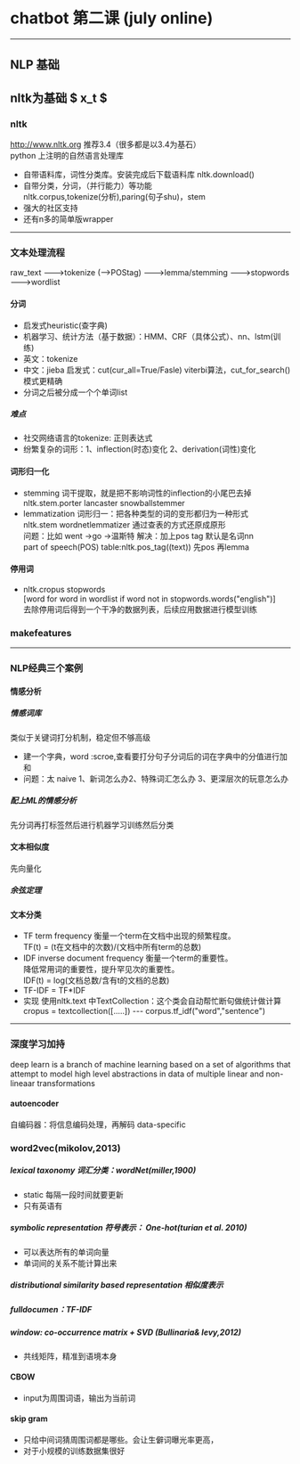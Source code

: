# chatbot 第二课 (july online)
---
## NLP 基础
nltk为基础
$ x_t $
---
### nltk
http://www.nltk.org 推荐3.4（很多都是以3.4为基石）<br/> 
python 上注明的自然语言处理库<br/>

- 自带语料库，词性分类库。安装完成后下载语料库 nltk.download()
- 自带分类，分词，（并行能力）等功能<br/>
  nltk.corpus,tokenize(分析),paring(句子shu)，stem
- 强大的社区支持
- 还有n多的简单版wrapper
 
---
### 文本处理流程
raw_text --->tokenize (-->POStag) --->lemma/stemming --->stopwords --->wordlist
#### 分词
- 启发式heuristic(查字典)
- 机器学习、统计方法（基于数据）：HMM、CRF（具体公式）、nn、lstm(训练)
- 英文：tokenize
- 中文：jieba 启发式：cut(cur_all=True/Fasle) viterbi算法，cut_for_search()模式更精确
- 分词之后被分成一个个单词list
##### 难点
- 社交网络语言的tokenize: 正则表达式
- 纷繁复杂的词形：1、inflection(时态)变化 2、derivation(词性)变化

#### 词形归一化 
- stemming 词干提取，就是把不影响词性的inflection的小尾巴去掉<br/>
  nltk.stem.porter lancaster snowballstemmer
- lemmatization 词形归一：把各种类型的词的变形都归为一种形式<br/>
  nltk.stem  wordnetlemmatizer 通过查表的方式还原成原形<br/>
  问题：比如 went ->go ->温斯特 解决：加上pos tag  默认是名词nn<br/>
  part of speech(POS) table:nltk.pos_tag((text)) 先pos 再lemma
#### 停用词
- nltk.cropus stopwords<br/>
  [word for word in wordlist if word not in stopwords.words("english")]<br/>
  去除停用词后得到一个干净的数据列表，后续应用数据进行模型训练
 	
### makefeatures
---
### NLP经典三个案例
#### 情感分析
##### 情感词库
类似于关键词打分机制，稳定但不够高级

- 建一个字典，word :scroe,查看要打分句子分词后的词在字典中的分值进行加和
- 问题：太 naive 1、新词怎么办2、特殊词汇怎么办 3、更深层次的玩意怎么办
##### 配上ML的情感分析
先分词再打标签然后进行机器学习训练然后分类
#### 文本相似度
先向量化
##### 余弦定理

#### 文本分类
- TF term frequency 衡量一个term在文档中出现的频繁程度。<br/>
  TF(t) = (t在文档中的次数)/(文档中所有term的总数)
- IDF inverse document frequency 衡量一个term的重要性。<br/>
  降低常用词的重要性，提升罕见次的重要性。<br/>
  IDF(t) = log(文档总数/含有t的文档的总数)
- TF-IDF = TF*IDF
- 实现 使用nltk.text 中TextCollection：这个类会自动帮忙断句做统计做计算<br/>
 cropus = textcollection([.....]) --- corpus.tf_idf("word","sentence")

---
### 深度学习加持
deep learn is a branch of machine learning based on a set of algorithms that attempt to model high level abstractions in data of multiple linear and non-lineaar transformations
#### autoencoder
自编码器：将信息编码处理，再解码 data-specific 
### word2vec(mikolov,2013)
##### lexical taxonomy 词汇分类：wordNet(miller,1900)
- static 每隔一段时间就要更新
- 只有英语有
##### symbolic representation 符号表示： One-hot(turian et al. 2010)
- 可以表达所有的单词向量
- 单词间的关系不能计算出来
##### distributional similarity based representation 相似度表示
##### fulldocumen：TF-IDF
##### window: co-occurrence matrix + SVD (Bullinaria& levy,2012)
- 共线矩阵，精准到语境本身
#### CBOW
- input为周围词语，输出为当前词

#### skip gram
- 只给中间词猜周围词都是哪些。会让生僻词曝光率更高，
- 对于小规模的训练数据集很好
